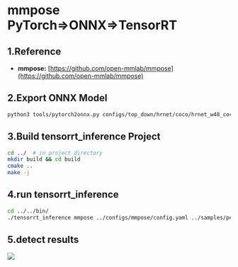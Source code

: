 # mmpose PyTorch=>ONNX=>TensorRT

## 1.Reference
- **mmpose:** [https://github.com/open-mmlab/mmpose](https://github.com/open-mmlab/mmpose)

## 2.Export ONNX Model
```bash
python3 tools/pytorch2onnx.py configs/top_down/hrnet/coco/hrnet_w48_coco_256x192.py https://download.openmmlab.com/mmpose/top_down/hrnet/hrnet_w48_coco_256x192-b9e0b3ab_20200708.pth --output-file hrnet_w48_coco_256x192.onnx
```

## 3.Build tensorrt_inference Project
```bash
cd ../  # in project directory
mkdir build && cd build
cmake ..
make -j
```

## 4.run tensorrt_inference
```bash
cd ../../bin/
./tensorrt_inference mmpose ../configs/mmpose/config.yaml ../samples/pedestrian_keypoints
```

## 5.detect results
![](result.jpg)
